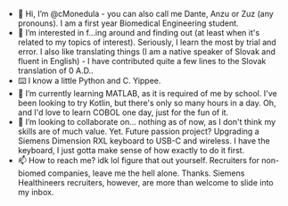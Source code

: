 - 👋 Hi, I’m @cMonedula - you can also call me Dante, Anzu or Zuz (any pronouns). I am a first year Biomedical Engineering student.
- 👀 I’m interested in f...ing around and finding out (at least when it's related to my topics of interest). Seriously, I learn the most by trial and error. I also like translating things (I am a native speaker of Slovak and fluent in English) - I have contributed quite a few lines to the Slovak translation of 0 A.D..
- ⌨️ I know a little Python and C. Yippee.
- 🌱 I’m currently learning MATLAB, as it is required of me by school. I've been looking to try Kotlin, but there's only so many hours in a day. Oh, and I'd love to learn COBOL one day, just for the fun of it.
- 💞️ I’m looking to collaborate on... nothing as of now, as I don't think my skills are of much value. Yet. Future passion project? Upgrading a Siemens Dimension RXL keyboard to USB-C and wireless. I have the keyboard, I just gotta make sense of how exactly to do it first.
- 📫 How to reach me? idk lol figure that out yourself. Recruiters for non-biomed companies, leave me the hell alone. Thanks. Siemens Healthineers recruiters, however, are more than welcome to slide into my inbox.

<!---
cMonedula/cMonedula is a ✨ special ✨ repository because its `README.md` (this file) appears on your GitHub profile.
You can click the Preview link to take a look at your changes.
--->
